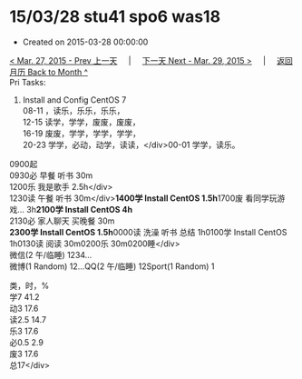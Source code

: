 # 15/03/28 stu41 spo6 was18

* Created on 2015-03-28 00:00:00

[&lt; Mar. 27, 2015 - Prev 上一天](d27.md)     \|     [下一天 Next - Mar. 29, 2015 &gt;](d29.md)     \|     [返回月历 Back to Month ^](index.md)   
Pri Tasks:  
1. Install and Config CentOS 7  
08-11 ，读乐，乐乐，乐乐，  
12-15 读学，学学，废废，废废，  
16-19 废废，学学，学学，学学，  
20-23 学学，必动，动学，读读，&lt;/div&gt;00-01 学学，读乐。  
  
0900起  
0930必 早餐 听书 30m  
1200乐 我是歌手 2.5h&lt;/div&gt;  
1230读 午餐 听书 30m&lt;/div&gt;**1400学 Install CentOS 1.5h**1700废 看同学玩游戏… 3h**2100学 Install CentOS 4h**  
2130必 家人聊天 买晚餐 30m  
**2300学 Install CentOS 1.5h**0000读 洗澡 听书 总结 1h0100学 Install CentOS 1h0130读 阅读 30m0200乐 30m0200睡&lt;/div&gt;  
微信\(2 午/临睡\) 1234…  
微博\(1 Random\) 12…QQ\(2 午/临睡\) 12Sport\(1 Random\) 1  
  
类，时，%  
学7 41.2  
动3 17.6  
读2.5 14.7  
乐3 17.6  
必0.5 2.9  
废3 17.6  
总17&lt;/div&gt;

